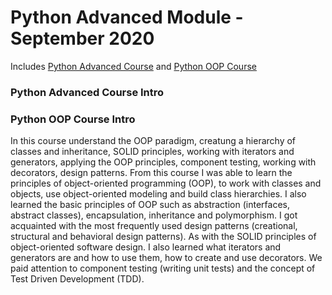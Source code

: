 # Python Advanced Module - September 2020
Includes [Python Advanced Course](https://softuni.bg/trainings/3013/python-advanced-september-2020) and [Python OOP Course](https://softuni.bg/trainings/3014/python-oop-october-2020)

### Python Advanced Course Intro


### Python OOP Course Intro 
In this course understand the OOP paradigm, creatung a hierarchy of classes and inheritance, SOLID principles, working with iterators and generators, applying the OOP principles, component testing, working with decorators, design patterns.
From this course I was able to learn the principles of object-oriented programming (OOP), to work with classes and objects, use object-oriented modeling and build class hierarchies. I also learned the basic principles of OOP such as abstraction (interfaces, abstract classes), encapsulation, inheritance and polymorphism. I got acquainted with the most frequently used design patterns (creational, structural and behavioral design patterns). As with the SOLID principles of object-oriented software design. I also learned what iterators and generators are and how to use them, how to create and use decorators. We paid attention to component testing (writing unit tests) and the concept of Test Driven Development (TDD).
